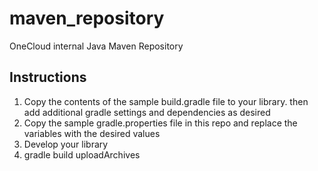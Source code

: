 # maven_repository

OneCloud internal Java Maven Repository

## Instructions

1.  Copy the contents of the sample build.gradle file to your library. then add additional gradle settings and dependencies as desired
2.  Copy the sample gradle.properties file in this repo and replace the variables with the desired values
3.  Develop your library
4.  gradle build uploadArchives
